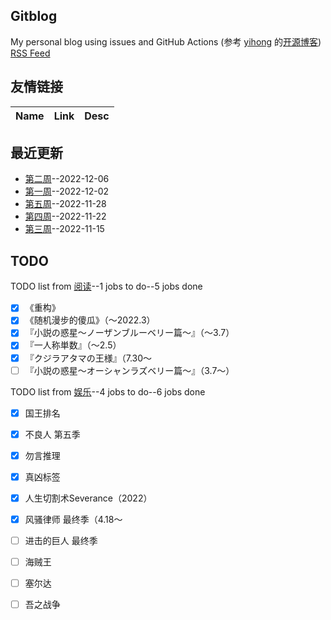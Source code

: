 ## Gitblog
My personal blog using issues and GitHub Actions (参考 [yihong](https://github.com/yihong0618) 的[开源博客](https://github.com/yihong0618/gitblog/issues/177))
[RSS Feed](https://raw.githubusercontent.com/wjianbo/blog-data/main/feed.xml)
## 友情链接
| Name | Link | Desc | 
 | ---- | ---- | ---- |
## 最近更新
- [第二周](https://github.com/wjianbo/blog-data/issues/38)--2022-12-06
- [第一周](https://github.com/wjianbo/blog-data/issues/37)--2022-12-02
- [第五周](https://github.com/wjianbo/blog-data/issues/35)--2022-11-28
- [第四周](https://github.com/wjianbo/blog-data/issues/34)--2022-11-22
- [第三周](https://github.com/wjianbo/blog-data/issues/33)--2022-11-15
## TODO
TODO list from [阅读](https://github.com/wjianbo/blog-data/issues/5)--1 jobs to do--5 jobs done
- [x] 《重构》
- [x] 《随机漫步的傻瓜》（～2022.3）
- [x] 『小説の惑星〜ノーザンブルーベリー篇～』（～3.7）
- [x] 『一人称単数』（～2.5）
- [x] 『クジラアタマの王様』（7.30〜
- [ ] 『小説の惑星〜オーシャンラズベリー篇～』（3.7〜）

TODO list from [娱乐](https://github.com/wjianbo/blog-data/issues/2)--4 jobs to do--6 jobs done
- [x] 国王排名
- [x] 不良人 第五季
- [x] 勿言推理
- [x] 真凶标签
- [x] 人生切割术Severance（2022）
- [x] 风骚律师 最终季（4.18～
- [ ] 进击的巨人 最终季
- [ ] 海贼王
- [ ] 塞尔达
- [ ] 吾之战争

